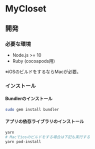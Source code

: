 # MyCloset

## 開発

### 必要な環境

- Node.js >= 10
- Ruby (cocoapods用)

※iOSのビルドをするならMacが必要。

### インストール

#### Bundlerのインストール

```sh
sudo gem install bundler
```

#### アプリの依存ライブラリのインストール

```sh
yarn
# Macでiosのビルドをする場合は下記も実行する
yarn pod-install
```
